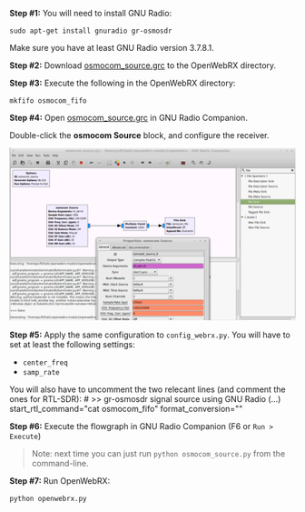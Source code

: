 **Step #1:** You will need to install GNU Radio:

    sudo apt-get install gnuradio gr-osmosdr

Make sure you have at least GNU Radio version 3.7.8.1.

**Step #2:** Download [osmocom_source.grc](https://gist.githubusercontent.com/ha7ilm/19d14e1394bd2e7015e6/raw/141720f8b2b6da725fbcfc8959ee4ea4547b53a8/osmocom_source.grc) to the OpenWebRX directory.

**Step #3:** Execute the following in the OpenWebRX directory:

    mkfifo osmocom_fifo

**Step #4:** Open [osmocom_source.grc](https://gist.githubusercontent.com/ha7ilm/19d14e1394bd2e7015e6/raw/141720f8b2b6da725fbcfc8959ee4ea4547b53a8/osmocom_source.grc) in GNU Radio Companion. 

Double-click the **osmocom Source** block, and configure the receiver.

![osmocom_source](images/osmocom_source_config.png)

**Step #5:** Apply the same configuration to `config_webrx.py`. You will have to set at least the following settings:
* `center_freq`
* `samp_rate`

You will also have to uncomment the two relecant lines (and comment the ones for RTL-SDR):
    # >> gr-osmosdr signal source using GNU Radio (...)
    start_rtl_command="cat osmocom_fifo"
    format_conversion=""

**Step #6:** Execute the flowgraph in GNU Radio Companion (F6 or `Run > Execute`)

> Note: next time you can just run `python osmocom_source.py` from the command-line.

**Step #7:** Run OpenWebRX:

    python openwebrx.py



 



